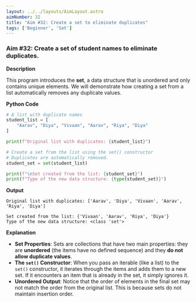 ```yaml
---
layout: ../../layouts/AimLayout.astro
aimNumber: 32
title: "Aim #32: Create a set to eliminate duplicates"
tags: ['Beginner', 'Set']
---
```


### Aim #32: Create a set of student names to eliminate duplicates.

**Description**

This program introduces the **set**, a data structure that is unordered and only contains unique elements. We will demonstrate how creating a set from a list automatically removes any duplicate values.

**Python Code**

```python
# A list with duplicate names
student_list = [
    "Aarav", "Diya", "Vivaan", "Aarav", "Riya", "Diya"
]

print(f"Original list with duplicates: {student_list}")

# Create a set from the list using the set() constructor
# Duplicates are automatically removed.
student_set = set(student_list)

print(f"\nSet created from the list: {student_set}")
print(f"Type of the new data structure: {type(student_set)}")
```

**Output**

```text
Original list with duplicates: ['Aarav', 'Diya', 'Vivaan', 'Aarav', 'Riya', 'Diya']

Set created from the list: {'Vivaan', 'Aarav', 'Riya', 'Diya'}
Type of the new data structure: <class 'set'>
```

**Explanation**

- **Set Properties**: Sets are collections that have two main properties: they are **unordered** (the items have no defined sequence) and they **do not allow duplicate values**.
- **The `set()` Constructor**: When you pass an iterable (like a list) to the `set()` constructor, it iterates through the items and adds them to a new set. If it encounters an item that is already in the set, it simply ignores it.
- **Unordered Output**: Notice that the order of elements in the final set may not match the order from the original list. This is because sets do not maintain insertion order.


